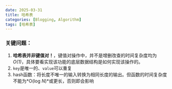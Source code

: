 ```yaml
---
date: 2025-03-31
title: 哈希表
categories: [Blogging, Algorithm]
tags: [哈希表]
---
```


### 关键问题：
1. **哈希表并非键值对！**，键值对操作中，并不是增删改查的时间复杂度均为 *O(1)*，具体要看实现该功能的底层数据结构是如何实现该操作的。
2. `key`是唯一的、`value`可以重复
3. hash函数：将长度不唯一的输入转换为相同长度的输出。但函数的时间复杂度不能为*O(log *N*)*或更长，否则即会影响